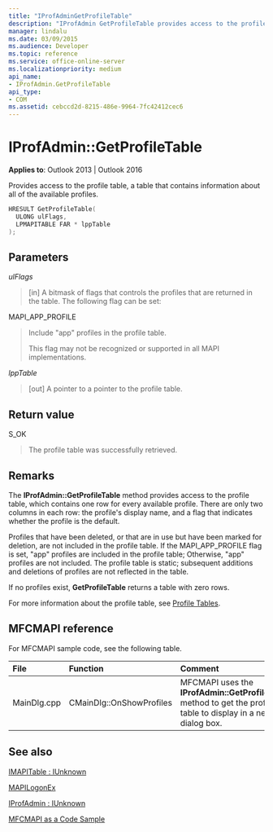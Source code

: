 ```yaml
---
title: "IProfAdminGetProfileTable"
description: "IProfAdmin GetProfileTable provides access to the profile table, a table that contains information about all of the available profiles."
manager: lindalu
ms.date: 03/09/2015
ms.audience: Developer
ms.topic: reference
ms.service: office-online-server
ms.localizationpriority: medium
api_name:
- IProfAdmin.GetProfileTable
api_type:
- COM
ms.assetid: cebccd2d-8215-486e-9964-7fc42412cec6
---
```


# IProfAdmin::GetProfileTable

  
  
**Applies to**: Outlook 2013 | Outlook 2016 
  
Provides access to the profile table, a table that contains information about all of the available profiles.
  
```cpp
HRESULT GetProfileTable(
  ULONG ulFlags,
  LPMAPITABLE FAR * lppTable
);
```

## Parameters

 _ulFlags_
  
> [in] A bitmask of flags that controls the profiles that are returned in the table.  The following flag can be set:

MAPI_APP_PROFILE

> Include "app" profiles in the profile table.
> 
> This flag may not be recognized or supported in all MAPI implementations.

 _lppTable_
  
> [out] A pointer to a pointer to the profile table.
    
## Return value

S_OK 
  
> The profile table was successfully retrieved.
    
## Remarks

The **IProfAdmin::GetProfileTable** method provides access to the profile table, which contains one row for every available profile. There are only two columns in each row: the profile's display name, and a flag that indicates whether the profile is the default. 
  
Profiles that have been deleted, or that are in use but have been marked for deletion, are not included in the profile table. If the MAPI_APP_PROFILE flag is set, "app" profiles are included in the profile table; Otherwise, "app" profiles are not included. The profile table is static; subsequent additions and deletions of profiles are not reflected in the table. 

If no profiles exist, **GetProfileTable** returns a table with zero rows. 
  
For more information about the profile table, see [Profile Tables](profile-tables.md). 

## MFCMAPI reference

For MFCMAPI sample code, see the following table.
  
|**File**|**Function**|**Comment**|
|:-----|:-----|:-----|
|MainDlg.cpp  <br/> |CMainDlg::OnShowProfiles  <br/> |MFCMAPI uses the **IProfAdmin::GetProfileTable** method to get the profile table to display in a new dialog box. |
   
## See also



[IMAPITable : IUnknown](imapitableiunknown.md)
  
[MAPILogonEx](mapilogonex.md)
  
[IProfAdmin : IUnknown](iprofadminiunknown.md)


[MFCMAPI as a Code Sample](mfcmapi-as-a-code-sample.md)

